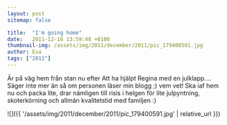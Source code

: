 ```yaml
---
layout: post
sitemap: false

title:  "I'm going home"
date:   2011-12-16 13:59:48 +0100
thumbnail-img: /assets/img/2011/december/2011/pic_179400591.jpg
author: Eva
tags: ["2011"]
---
```


Är på väg hem från stan nu efter Att ha hjälpt Regina med en julklapp.... Säger inte mer än så om personen läser min blogg ;) vem vet! Ska iaf hem nu och packa lite, drar nämligen till risis i helgen för lite julpyntning, skoterkörning och allmän kvalitetstid med familjen :)

![]({{ '/assets/img/2011/december/2011/pic_179400591.jpg'  | relative_url }})

